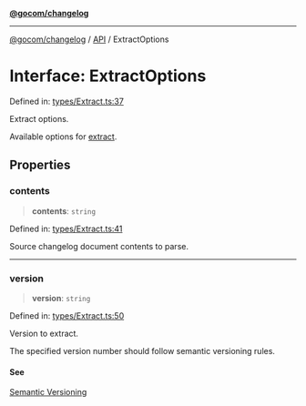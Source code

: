 [**@gocom/changelog**](../README.md)

***

[@gocom/changelog](../README.md) / [API](../Public/API.md) / ExtractOptions

# Interface: ExtractOptions

Defined in: [types/Extract.ts:37](https://github.com/gocom/changelog/blob/21d7e94d349fc49650b58fae1fc875c29931421f/src/types/Extract.ts#L37)

Extract options.

Available options for [extract](../API/API.extract.md).

## Properties

### contents

> **contents**: `string`

Defined in: [types/Extract.ts:41](https://github.com/gocom/changelog/blob/21d7e94d349fc49650b58fae1fc875c29931421f/src/types/Extract.ts#L41)

Source changelog document contents to parse.

***

### version

> **version**: `string`

Defined in: [types/Extract.ts:50](https://github.com/gocom/changelog/blob/21d7e94d349fc49650b58fae1fc875c29931421f/src/types/Extract.ts#L50)

Version to extract.

The specified version number should follow semantic versioning rules.

#### See

[Semantic Versioning](https://semver.org/)
